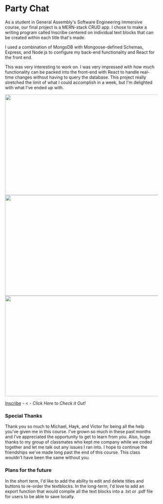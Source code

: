 <h1>Party Chat</h1>

As a student in General Assembly's Software Engineering Immersive course, our final project is a MERN-stack CRUD app. I chose to make a writing program called Inscribe centered on individual text blocks that can be created within each title that's made. 

I used a combination of MongoDB with Mongoose-defined Schemas, Express, and Node.js to configure my back-end functionality and React for the front end. 

This was very interesting to work on. I was very impressed with how much functionality can be packed into the front-end with React to handle real-time changes without having to query the database. This project really stretched the limit of what I could accomplish in a week, but I'm delighted with what I've ended up with. 


<img src="https://i.imgur.com/18znOd4.png" width="600" height="330">

<img src="https://i.imgur.com/bLHTWiJ.png" width="600" height="330">

<img src="https://i.imgur.com/6DSfzXn.png" width="600" height="330">

[Inscribe](https://inscribe-4b5b9833a407.herokuapp.com/) - < - _Click Here to Check it Out!_

<h3>Special Thanks</h3>
Thank you so much to Michael, Hayk, and Victor for being all the help you've given me in this course. I've grown so much in these past months and I've appreciated the opportunity to get to learn from you. Also, huge thanks to my group of classmates who kept me company while we coded together and let me talk out any issues I ran into. I hope to continue the friendships we've made long past the end of this course. This class wouldn't have been the same without you.

<h3>Plans for the future</h3>
In the short term, I'd like to add the ability to edit and delete titles and buttons to re-order the textblocks. In the long-term, I'd love to add an export function that would compile all the text blocks into a .txt or .pdf file for users to be able to save locally. 